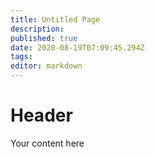 ```yaml
---
title: Untitled Page
description: 
published: true
date: 2020-08-19T07:09:45.294Z
tags: 
editor: markdown
---
```


# Header
Your content here
